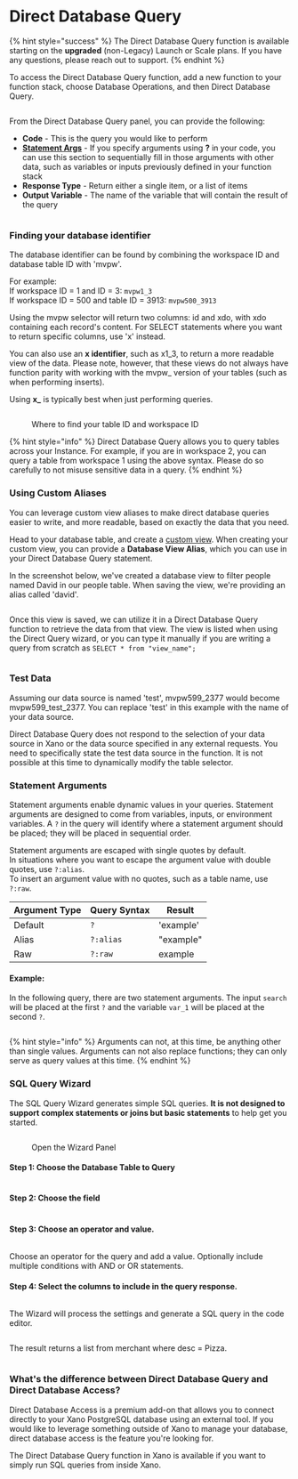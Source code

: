 # Direct Database Query

{% hint style="success" %}
The Direct Database Query function is available starting on the **upgraded** (non-Legacy) Launch or Scale plans. If you have any questions, please reach out to support.
{% endhint %}

To access the Direct Database Query function, add a new function to your function stack, choose Database Operations, and then Direct Database Query.

<figure><img src="../../../.gitbook/assets/CleanShot 2023-05-22 at 12.32.13.png" alt=""><figcaption></figcaption></figure>

From the Direct Database Query panel, you can provide the following:

* **Code** - This is the query you would like to perform
* [**Statement Args**](direct-database-query.md#statement-arguments) - If you specify arguments using **?** in your code, you can use this section to sequentially fill in those arguments with other data, such as variables or inputs previously defined in your function stack
* **Response Type** - Return either a single item, or a list of items
* **Output Variable** - The name of the variable that will contain the result of the query

<figure><img src="../../../.gitbook/assets/CleanShot 2023-05-22 at 12.34.45.png" alt=""><figcaption></figcaption></figure>

### Finding your database identifier

The database identifier can be found by combining the workspace ID and database table ID with 'mvpw'.

For example:\
If workspace ID = 1 and  ID = 3: `mvpw1_3`\
If workspace ID = 500 and table ID = 3913: `mvpw500_3913`

Using the mvpw selector will return two columns: id and xdo, with xdo containing each record's content. For SELECT statements where you want to return specific columns, use 'x' instead.

You can also use an **x identifier**, such as x1\_3, to return a more readable view of the data. Please note, however, that these views do not always have function parity with working with the mvpw\_ version of your tables (such as when performing inserts).

Using **x\_** is typically best when just performing queries.

<figure><img src="../../../.gitbook/assets/CleanShot 2023-05-25 at 17.16.45.png" alt=""><figcaption><p>Where to find your table ID and workspace ID</p></figcaption></figure>

{% hint style="info" %}
Direct Database Query allows you to query tables across your Instance. For example, if you are in workspace 2, you can query a table from workspace 1 using the above syntax. Please do so carefully to not misuse sensitive data in a query.
{% endhint %}

### Using Custom Aliases

You can leverage custom view aliases to make direct database queries easier to write, and more readable, based on exactly the data that you need.

Head to your database table, and create a [custom view](broken-reference). When creating your custom view, you can provide a **Database View Alias**, which you can use in your Direct Database Query statement.

In the screenshot below, we've created a database view to filter people named David in our people table. When saving the view, we're providing an alias called 'david'.

<figure><img src="../../../.gitbook/assets/CleanShot 2024-03-18 at 14.45.42.png" alt=""><figcaption></figcaption></figure>

Once this view is saved, we can utilize it in a Direct Database Query function to retrieve the data from that view. The view is listed when using the Direct Query wizard, or you can type it manually if you are writing a query from scratch as `SELECT * from "view_name";`

<figure><img src="../../../.gitbook/assets/CleanShot 2024-03-18 at 14.47.47.png" alt=""><figcaption></figcaption></figure>

### Test Data

Assuming our data source is named 'test', mvpw599\_2377 would become mvpw599\_test\_2377. You can replace 'test' in this example with the name of your data source.

Direct Database Query does not respond to the selection of your data source in Xano or the data source specified in any external requests. You need to specifically state the test data source in the function. It is not possible at this time to dynamically modify the table selector.

### Statement Arguments

Statement arguments enable dynamic values in your queries. Statement arguments are designed to come from variables, inputs, or environment variables. A `?` in the query will identify where a statement argument should be placed; they will be placed in sequential order.&#x20;

Statement arguments are escaped with single quotes by default. \
In situations where you want to escape the argument value with double quotes, use `?:alias`. \
To insert an argument value with no quotes, such as a table name, use `?:raw`.&#x20;

| Argument Type | Query Syntax | Result    |
| ------------- | ------------ | --------- |
| Default       | `?`          | 'example' |
| Alias         | `?:alias`    | "example" |
| Raw           | `?:raw`      | example   |

#### Example:

In the following query, there are two statement arguments. The input `search` will be placed at the first `?` and the variable `var_1` will be placed at the second `?`.

<figure><img src="../../../.gitbook/assets/CleanShot 2023-06-19 at 15.56.27.png" alt=""><figcaption></figcaption></figure>

{% hint style="info" %}
Arguments can not, at this time, be anything other than single values. Arguments can not also replace functions; they can only serve as query values at this time.
{% endhint %}

### SQL Query Wizard

The SQL Query Wizard generates simple SQL queries. **It is not designed to support complex statements or joins but basic statements** to help get you started.

<figure><img src="../../../.gitbook/assets/CleanShot 2023-06-15 at 17.10.04.png" alt=""><figcaption><p>Open the Wizard Panel</p></figcaption></figure>

#### Step 1: Choose the Database Table to Query

<figure><img src="../../../.gitbook/assets/CleanShot 2023-06-19 at 10.10.42.png" alt=""><figcaption></figcaption></figure>

#### Step 2: Choose the field

<figure><img src="../../../.gitbook/assets/CleanShot 2023-06-19 at 10.11.17.png" alt=""><figcaption></figcaption></figure>

#### Step 3: Choose an operator and value.

<figure><img src="../../../.gitbook/assets/CleanShot 2023-06-19 at 11.11.46.png" alt=""><figcaption></figcaption></figure>

Choose an operator for the query and add a value. Optionally include multiple conditions with AND or OR statements.&#x20;

#### Step 4: Select the columns to include in the query response.

<figure><img src="../../../.gitbook/assets/CleanShot 2023-06-19 at 11.20.39.png" alt=""><figcaption></figcaption></figure>

The Wizard will process the settings and generate a SQL query in the code editor.

<figure><img src="../../../.gitbook/assets/CleanShot 2023-06-19 at 11.21.25.png" alt=""><figcaption></figcaption></figure>

The result returns a list from merchant where desc = Pizza.

<figure><img src="../../../.gitbook/assets/CleanShot 2023-06-19 at 15.50.37.png" alt=""><figcaption></figcaption></figure>

### What's the difference between Direct Database Query and Direct Database Access?

Direct Database Access is a premium add-on that allows you to connect directly to your Xano PostgreSQL database using an external tool. If you would like to leverage something outside of Xano to manage your database, direct database access is the feature you're looking for.

The Direct Database Query function in Xano is available if you want to simply run SQL queries from inside Xano.
